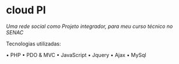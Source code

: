 # cloud PI

*Uma rede social como Projeto integrador, para meu curso técnico no SENAC*

Tecnologias utilizadas:

• PHP
• PDO & MVC
• JavaScript
• Jquery
• Ajax
• MySql

